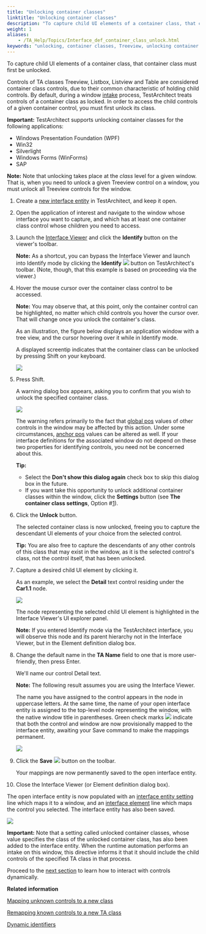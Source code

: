 ```yaml
--- 
title: "Unlocking container classes"
linktitle: "Unlocking container classes"
description: "To capture child UI elements of a container class, that container class must first be unlocked."
weight: 1
aliases: 
    - /TA_Help/Topics/Interface_def_container_class_unlock.html
keywords: "unlocking, container classes, Treeview, unlocking container class, Table, Listbox, Listview"
---
```


To capture child UI elements of a container class, that container class must first be unlocked.

Controls of TA classes Treeview, Listbox, Listview and Table are considered container class controls, due to their common characteristic of holding child controls. By default, during a window [intake](/TA_Help/Topics/Interface_def_intake.html) process, TestArchitect treats controls of a container class as locked. In order to access the child controls of a given container control, you must first unlock its class.

**Important:** TestArchitect supports unlocking container classes for the following applications:

-   Windows Presentation Foundation \(WPF\)
-   Win32
-   Silverlight
-   Windows Forms \(WinForms\)
-   SAP

**Note:** Note that unlocking takes place at the *class* level for a given window. That is, when you need to unlock a given Treeview control on a window, you must unlock all Treeview controls for the window.

1.  Create a [new interface entity](/TA_Help/Topics/Interface_def_Adding.html) in TestArchitect, and keep it open.

2.  Open the application of interest and navigate to the window whose interface you want to capture, and which has at least one container class control whose children you need to access.

3.  Launch the [Interface Viewer](/TA_Help/Topics/Interface_def_Viewer_identify.html) and click the **Identify** button on the viewer's toolbar.

    **Note:** As a shortcut, you can bypass the Interface Viewer and launch into Identify mode by clicking the **Identify** ![](/images/TA_Help/Images/btn_Identify.png) button on TestArchitect's toolbar. \(Note, though, that this example is based on proceeding via the viewer.\)

4.  Hover the mouse cursor over the container class control to be accessed.

    **Note:** You may observe that, at this point, only the container control can be highlighted, no matter which child controls you hover the cursor over. That will change once you unlock the container's class.

    As an illustration, the figure below displays an application window with a tree view, and the cursor hovering over it while in Identify mode.

    A displayed screentip indicates that the container class can be unlocked by pressing Shift on your keyboard.

    ![](/images/TA_Help/Images/tooltip_unlock_container_class02.png)

5.  Press Shift.

    A warning dialog box appears, asking you to confirm that you wish to unlock the specified container class.

    ![](/images/TA_Help/Images/warning_message_unlock_container_class.png)

    The warning refers primarily to the fact that [global pos](/TA_Help/Topics/Interface_def_global_pos.html) values of other controls in the window may be affected by this action. Under some circumstances, [anchor pos](/TA_Help/Topics/prop_anchor.example_01.html) values can be altered as well. If your interface definitions for the associated window do not depend on these two properties for identifying controls, you need not be concerned about this.

    **Tip:**

    -   Select the **Don't show this dialog again** check box to skip this dialog box in the future.
    -   If you want take this opportunity to unlock additional container classes within the window, click the **Settings** button \(see **The container class settings**, Option \#[1](/TA_Help/Topics/Interface_def_container_class_unlock_settings.html)\).
6.  Click the **Unlock** button.

    The selected container class is now unlocked, freeing you to capture the descendant UI elements of your choice from the selected control.

    **Tip:** You are also free to capture the descendants of any other controls of this class that may exist in the window, as it is the selected control's class, not the control itself, that has been unlocked.

7.  Capture a desired child UI element by clicking it.

    As an example, we select the **Detail** text control residing under the **Car1.1** node.

    ![](/images/TA_Help/Images/unlock_container_classes_sample_app.png)

    The node representing the selected child UI element is highlighted in the Interface Viewer's UI explorer panel.

    **Note:** If you entered Identify mode via the TestArchitect interface, you will observe this node and its parent hierarchy not in the Interface Viewer, but in the Element definition dialog box.

8.  Change the default name in the **TA Name** field to one that is more user-friendly, then press Enter.

    We'll name our control Detail text.

    **Note:** The following result assumes you are using the Interface Viewer.

    The name you have assigned to the control appears in the node in uppercase letters. At the same time, the name of your open interface entity is assigned to the top-level node representing the window, with the native window title in parentheses. Green check marks ![](/images/TA_Help/Images/ug_interface_definition45.png) indicate that both the control and window are now provisionally mapped to the interface entity, awaiting your Save command to make the mappings permanent.

    ![](/images/TA_Help/Images/unlock_container_classes_interface_viewer.png)

9.  Click the **Save** ![](/images/TA_Help/Images/ug_interface_definition44.png) button on the toolbar.

    Your mappings are now permanently saved to the open interface entity.

10. Close the Interface Viewer \(or Element definition dialog box\).


The open interface entity is now populated with an [interface entity setting](/TA_Automation/Topics/bia_interface_entity_setting.html) line which maps it to a window, and an [interface element](/TA_Automation/Topics/bia_interface_element.html) line which maps the control you selected. The interface entity has also been saved.

![](/images/TA_Help/Images/unlock_container_classes_interface_entity.png)

**Important:** Note that a setting called unlocked container classes, whose value specifies the class of the unlocked container class, has also been added to the interface entity. When the runtime automation performs an intake on this window, this directive informs it that it should include the child controls of the specified TA class in that process.

Proceed to the [next section](/TA_Help/Topics/Container_class_click_control_dynamically.html) to learn how to interact with controls dynamically.



**Related information**  


[Mapping unknown controls to a new class](/TA_Help/Topics/Mapping_unknown_controls_to_new_class.html)

[Remapping known controls to a new TA class](/TA_Help/Topics/Mapping_known_controls_to_new_class.html)

[Dynamic identifiers](/TA_Help/Topics/The_test_language_dynamic_identifiers.html)

